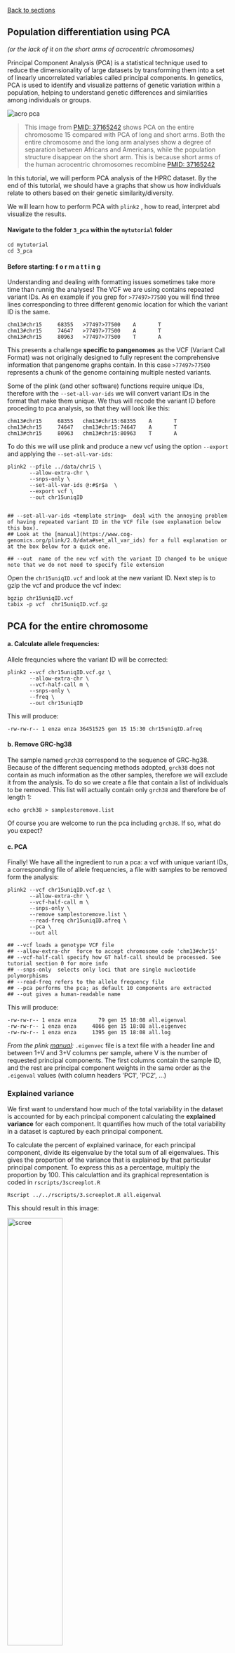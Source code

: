 [Back to sections](/#tutorial-sections)

## Population differentiation using PCA 
_(or the lack of it on the short arms of acrocentric chromosomes)_

Principal Component Analysis (PCA) is a statistical technique used to reduce the dimensionality of large datasets by transforming them into a set of linearly uncorrelated variables called principal components. In genetics, PCA is used to identify and visualize patterns of genetic variation within a population, helping to understand genetic differences and similarities among individuals or groups.


![acro pca](../img/pangenome_pca.png)

> This image from [PMID: 37165242](https://pubmed.ncbi.nlm.nih.gov/37165242/) shows PCA on the entire chromosome 15 compared with PCA of long and short arms. Both the entire chromosome and the long arm analyses show a degree of separation between Africans and Americans, while the population structure disappear on the short arm. This is because short arms of the human acrocentric chromosomes recombine [PMID: 37165242](https://pubmed.ncbi.nlm.nih.gov/37165241/) 


In this tutorial, we will perform PCA analysis of the HPRC dataset. By the end of this tutorial, we should have a graphs that show us how individuals relate to others based on their genetic similarity/diversity.

We will learn how to perform PCA with `plink2` , how to read, interpret abd visualize the results.  

#### Navigate to the folder `3_pca` within the `mytutorial` folder 

```shell
cd mytutorial
cd 3_pca
```

#### Before starting: f o r m a t t i n g 

Understanding and dealing with formatting issues sometimes take more time than runnig the analyses! The VCF we are using contains repeated variant IDs. As en example if you grep for `>77497>77500`  you will find three lines corresponding to three different genomic location for which the variant ID is the same. 

```shell
chm13#chr15     68355   >77497>77500    A       T
chm13#chr15     74647   >77497>77500    A       T
chm13#chr15     80963   >77497>77500    T       A
```

This presents a challenge **specific to pangenomes** as the VCF (Variant Call Format) was not originally designed to fully represent the comprehensive information that pangenome graphs contain. In this case `>77497>77500`  represents a chunk of the genome containing multiple nested variants.  

Some of the plink (and other software) functions require unique IDs, therefore with the `--set-all-var-ids` we will convert variant IDs in the format that make them unique. We thus will recode the variant ID before proceding to pca analysis, so that they will look like this: 

```shell
chm13#chr15     68355   chm13#chr15:68355    A       T
chm13#chr15     74647   chm13#chr15:74647    A       T
chm13#chr15     80963   chm13#chr15:80963    T       A
```

To do this we will use plink and produce a new vcf using the option `--export`  and applying the `--set-all-var-ids`: 

```shell
plink2 --pfile ../data/chr15 \
       --allow-extra-chr \
       --snps-only \
       --set-all-var-ids @:#$r$a  \
       --export vcf \
       --out chr15uniqID


## --set-all-var-ids <template string>  deal with the annoying problem of having repeated variant ID in the VCF file (see explanation below this box). 
## Look at the [manual](https://www.cog-genomics.org/plink/2.0/data#set_all_var_ids) for a full explanation or at the box below for a quick one. 

## --out  name of the new vcf with the variant ID changed to be unique note that we do not need to specify file extension 
```

Open the `chr15uniqID.vcf` and look at the new variant ID. Next step is to gzip the vcf and produce the vcf index: 

```shell
bgzip chr15uniqID.vcf 
tabix -p vcf  chr15uniqID.vcf.gz
```

## PCA for the entire chromosome

#### a. Calculate allele frequencies: 
Allele frequncies where the variant ID will be corrected:

```shell
plink2 --vcf chr15uniqID.vcf.gz \
       --allow-extra-chr \
       --vcf-half-call m \
       --snps-only \
       --freq \
       --out chr15uniqID 
```

This will produce: 
```shell
-rw-rw-r-- 1 enza enza 36451525 gen 15 15:30 chr15uniqID.afreq
```

#### b. Remove GRC-hg38 
The sample named `grch38` correspond to the sequence of GRC-hg38. Because of the different sequencing methods adopted, `grch38` does not contain as much information as the other samples, therefore we will exclude it from the analysis. To do so we create a file that contain a list of individuals to be removed. This list will actually contain only `grch38`  and therefore be of length 1: 

```shell
echo grch38 > samplestoremove.list

``` 
Of course you are welcome to run the pca including `grch38`. If so, what do you expect? 

#### c. PCA 
Finally! We have all the ingredient to run a pca: a vcf with unique variant IDs, a corresponding file of allele frequencies, a file with samples to be removed form the analysis: 

```shell 
plink2 --vcf chr15uniqID.vcf.gz \
       --allow-extra-chr \
       --vcf-half-call m \
       --snps-only \
       --remove samplestoremove.list \
       --read-freq chr15uniqID.afreq \
       --pca \
       --out all 

## --vcf loads a genotype VCF file
## --allow-extra-chr  force to accept chromosome code 'chm13#chr15'
## --vcf-half-call specify how GT half-call should be processed. See tutorial section 0 for more info
## --snps-only  selects only loci that are single nucleotide polymorphisms 
## --read-freq refers to the allele frequency file 
## --pca performs the pca; as default 10 components are extracted 
## --out gives a human-readable name 

```
This will produce: 

```shell
-rw-rw-r-- 1 enza enza       79 gen 15 18:08 all.eigenval
-rw-rw-r-- 1 enza enza     4866 gen 15 18:08 all.eigenvec
-rw-rw-r-- 1 enza enza     1395 gen 15 18:08 all.log
```

_From the plink [manual](https://www.cog-genomics.org/plink/2.0/formats#eigenvec):_  `.eigenvec` file is a text file with a header line and between 1+V and 3+V columns per sample, where V is the number of requested principal components. The first columns contain the sample ID, and the rest are principal component weights in the same order as the `.eigenval` values (with column headers 'PC1', 'PC2', ...)

### Explained variance 
We first want to understand how much of the total variability in the dataset is accounted for by each principal component calculating the **explained variance** for each component. It quantifies how much of the total variability in a dataset is captured by each principal component. 

To calculate the percent of explained varinace, for each principal component, divide its eigenvalue by the total sum of all eigenvalues. This gives the proportion of the variance that is explained by that particular principal component. To express this as a percentage, multiply the proportion by 100. This calculattion and its graphical representation is coded in `rscripts/3screeplot.R`

```shell
Rscript ../../rscripts/3.screeplot.R all.eigenval 
```

This should result in this image: 
<!---![scree](../img/all.eigenvalscree.png)--> 
<img src="../img/all.eigenvalscree.png" alt="scree" width="50%"/>

### Scatter Plot 
Next we want to make a scatter plot of the first two components: 

```shell
Rscript  ../../rscripts/3.plotPCA.R all.eigenvec  ../../metadata/hprc.metadata
```
This should result in this image: 
<!--![pca](../img/all.eigenvec.pca.png)---> 
<img src="../img/all.eigenvec.pca.png" alt="pca" width="60%"/>


## PCA for the p-arm and the q-arm 

Now try by yourself to implement pca only for the p-arm or the q-arm of the chromosome to see if there is a change. 
From this list of [centromeres coordinates](https://github.com/pangenome/chromosome_communities/blob/main/data/chm13.centromeres.approximate.bed) we can learn that for chr 15 the centromere is approximately between 15,412,039 bp and 17,709,803 bp. 

Our vcf spans variants from position 410 to 99,753,074: 

```shell

zcat chr15uniqID.vcf.gz | grep -v '##' | cut -f1,2  | head -2 
#CHROM  POS
chm13#chr15     410

zcat chr15uniqID.vcf.gz | grep -v '##' | cut -f1,2  | tail  -1 
chm13#chr15     99753074
```

How would you do it? 

[Back to sections](/#tutorial-sections)

<!---
#########################################################

 plink2 --vcf /home/enza/ezcngit/cicci/chr15.confident.SNPs.pArm.vcf.gz \
        --allow-extra-chr \
        --vcf-half-call m  \
        --snps-only 
        --remove samplestoremove.list \
        --read-freq chr15uniqID.afreq 
        --pca \
        --out p-arm
---> 

<!--- #########/lustrehome/silvia/bin/plink2 --vcf chr15.confident.SNPs.pArm.vcf.gz --allow-extra-chr --snps-only --vcf-half-call m --remove samplestoremove.list --rm-dup exclude-mismatch --read-freq old.p-arm.afreq --pca --out old.p-arm _--->


<!--- 
plink2 --vcf chr15uniqID.vcf.gz \
       --allow-extra-chr \
       --vcf-half-call m \
       --snps-only \
       --chr 15 \
       --from-bp 17709803 \
       --to-bp 99753074 \
       --remove samplestoremove.list \
       --read-freq chr15uniqID.afreq \
       --pca \
       --out q-arm


#####################################################

---> 

<!---
We can make two sub-vcfs each containing only markers from the p-arm or the q-arm  

```shell 
bcftools view -O z  -o p-arm.vcf.gz chr15uniqID.vcf.gz  -r 15:0-15412039 
tabix -p vcf p-arm.vcf.gz

bcftools view -O z  -o q-arm.vcf.gz chr15uniqID.vcf.gz  -r 15:17709803-99753074 
tabix -p vcf q-arm.vcf.gz


plink2 --vcf p-arm.vcf.gz \
       --vcf-half-call m \
       --snps-only \
       --remove samplestoremove.list \
       --rm-dup exclude-mismatch \
       --read-freq chr15uniqID.afreq \
       --pca \
       --out p-arm

plink2 --vcf q-arm.vcf.gz \
       --allow-extra-chr \
       --vcf-half-call m \
       --snps-only \
       --remove samplestoremove.list \
       --read-freq chr15uniqID.afreq \
       --pca \
       --out q-arm
```




```
for ass in chm13 hg38; do for c in $(seq 1 22); do 
plink2 --vcf chr$c.confident.SNPs.noRef.recode.vcf.gz\
--double-id \
--set-all-var-ids @:#$r:$a \
--rm-dup exclude-mismatch \
--vcf-half-call m \
--maf 0.01 \
--freq \
--out chr$c.confident.SNPs | \
plink2 --vcf chr$c.confident.SNPs.noRef.recode.vcf.gz \
--double-id \
--set-all-var-ids @:#$r:$a \
--rm-dup exclude-mismatch \
--vcf-half-call m \
--make-bed \
--read-freq chr$c.confident.SNPs.afreq \
--pca \
--out chr$c.confident.SNPs ; done
```
#### 7. Extract variants on p arm
```
for c in $(seq 1 22); do 
bcftools view -R chr$c.chm13.pArm_coord.txt \
-O z \
-o chr$c.confident.SNPs.pArm.vcf.gz chr$c.confident.SNPs.noRef.recode.vcf.gz | \
tabix -p vcf chr$c.confident.SNPs.pArm.vcf.gz; done
```
#### 8. Extract variants on q arm
```
for ass in chm13 hg38; do for c in $(seq 1 22); do
bcftools view -R chr$c.chm13.qArm_coord.txt \
-O z \
-o chr$c.confident.SNPs.qArm.vcf.gz \
chr$c.confident.SNPs.noRef.recode.vcf.gz | \
tabix -p vcf chr$c.confident.SNPs.qArm.vcf.gz; done
```
#### 9. PCA using variants on p and q arms

#### 10. Cluster analysis and plot
```
Rscript scr/clusterAnalysis.R \
pathToImputFiles \
length \
assembly \
method \
pathToOutputFile


Rscript scr/plotClustersHprc.R \
pathToImputFiles \
pathToPlot
```

#### 11. PCA plot
```
## put together eigenvec files
python3 scr/appendEigenvec.py \
-i "pathToImputFiles" \
-met method \
-ass assembly \
-len lehgth \
-o pathToOutputFile

Rscript scr/PCA_plot.R "pathToImputFiles" \
met \
pathToOtputPlot
``` 
---> 
